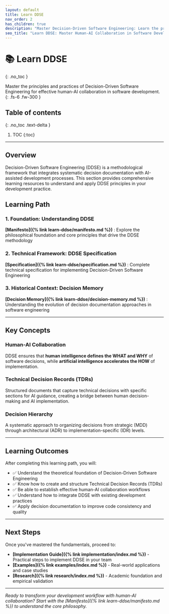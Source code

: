 ```yaml
---
layout: default
title: Learn DDSE
nav_order: 2
has_children: true
description: "Master Decision-Driven Software Engineering: Learn the principles, methodology, and best practices for effective human-AI collaboration through structured Technical Decision Records and AI-guided implementation."
seo_title: "Learn DDSE: Master Human-AI Collaboration in Software Development"
---
```


# 📚 Learn DDSE
{: .no_toc }

Master the principles and practices of Decision-Driven Software Engineering for effective human-AI collaboration in software development.
{: .fs-6 .fw-300 }

## Table of contents
{: .no_toc .text-delta }

1. TOC
{:toc}

---

## Overview

Decision-Driven Software Engineering (DDSE) is a methodological framework that integrates systematic decision documentation with AI-assisted development processes. This section provides comprehensive learning resources to understand and apply DDSE principles in your development practice.

## Learning Path

### 1. Foundation: Understanding DDSE

**[Manifesto]({% link learn-ddse/manifesto.md %})**
: Explore the philosophical foundation and core principles that drive the DDSE methodology

### 2. Technical Framework: DDSE Specification  

**[Specification]({% link learn-ddse/specification.md %})**
: Complete technical specification for implementing Decision-Driven Software Engineering

### 3. Historical Context: Decision Memory

**[Decision Memory]({% link learn-ddse/decision-memory.md %})**
: Understanding the evolution of decision documentation approaches in software engineering

---

## Key Concepts

### Human-AI Collaboration
DDSE ensures that **human intelligence defines the WHAT and WHY** of software decisions, while **artificial intelligence accelerates the HOW** of implementation.

### Technical Decision Records (TDRs)
Structured documents that capture technical decisions with specific sections for AI guidance, creating a bridge between human decision-making and AI implementation.

### Decision Hierarchy
A systematic approach to organizing decisions from strategic (MDD) through architectural (ADR) to implementation-specific (IDR) levels.

---

## Learning Outcomes

After completing this learning path, you will:

- ✅ Understand the theoretical foundation of Decision-Driven Software Engineering
- ✅ Know how to create and structure Technical Decision Records (TDRs)
- ✅ Be able to establish effective human-AI collaboration workflows
- ✅ Understand how to integrate DDSE with existing development practices
- ✅ Apply decision documentation to improve code consistency and quality

---

## Next Steps

Once you've mastered the fundamentals, proceed to:

- **[Implementation Guide]({% link implementation/index.md %})** - Practical steps to implement DDSE in your team
- **[Examples]({% link examples/index.md %})** - Real-world applications and case studies  
- **[Research]({% link research/index.md %})** - Academic foundation and empirical validation

---

*Ready to transform your development workflow with human-AI collaboration? Start with the [Manifesto]({% link learn-ddse/manifesto.md %}) to understand the core philosophy.*
